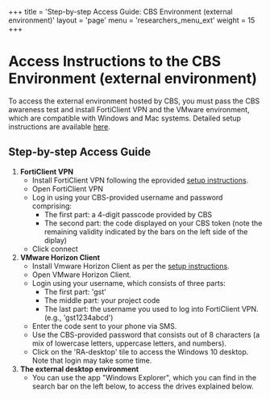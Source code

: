 +++
title = 'Step-by-step Access Guide: CBS Environment (external environment)'
layout = 'page'
menu = 'researchers_menu_ext'
weight = 15
+++

# Access Instructions to the CBS Environment (external environment)
To access the external environment hosted by CBS, you must pass the CBS awareness test and install FortiClient VPN and the VMware environment, which are compatible with Windows and Mac systems. Detailed setup instructions are available [here](https://cbs.nl/en-gb/our-services/customised-services-microdata/microdata-conducting-your-own-research/log-in-to-ra).

## Step-by-step Access Guide
1.  **FortiClient VPN**
    - Install FortiClient VPN following the eprovided [setup instructions](https://cbs.nl/en-gb/our-services/customised-services-microdata/microdata-conducting-your-own-research/log-in-to-ra).
    - Open FortiClient VPN
    - Log in using your CBS-provided username and password comprising:
        - The first part: a 4-digit passcode provided by CBS
        - The second part: the code displayed on your CBS token (note the remaining validity indicated by the bars on the left side of the diplay)
    - Click connect
2. **VMware Horizon Client**
    - Install Vmware Horizon Client as per the [setup instructions](https://cbs.nl/en-gb/our-services/customised-services-microdata/microdata-conducting-your-own-research/log-in-to-ra).
    - Open VMware Horizon Client.
    - Login using your username, which consists of three parts: 
        - The first part: 'gst'
        - The middle part: your project code
        - The last part: the username you used to log into FortiClient VPN. (e.g., 'gst1234abcd')
    - Enter the code sent to your phone via SMS.
    - Use the CBS-provided password that consists out of 8 characters (a mix of lowercase letters, uppercase letters, and numbers).
    - Click on the 'RA-desktop' tile to access the Windows 10 desktop. Note that login may take some time.
3. **The external desktop environment**
    - You can use the app "Windows Explorer", which you can find in the search bar on the left below, to access the drives explained below.

